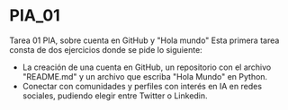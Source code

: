 # PIA_01
Tarea 01 PIA, sobre cuenta en GitHub y "Hola mundo"
Esta primera tarea consta de dos ejercicios donde se pide lo siguiente:
* La creación de una cuenta en GitHub, un repositorio con el archivo "README.md" y un archivo que escriba "Hola Mundo" en Python. 
* Conectar con comunidades y perfiles con interés en IA en redes sociales, pudiendo elegir entre Twitter o Linkedin.
